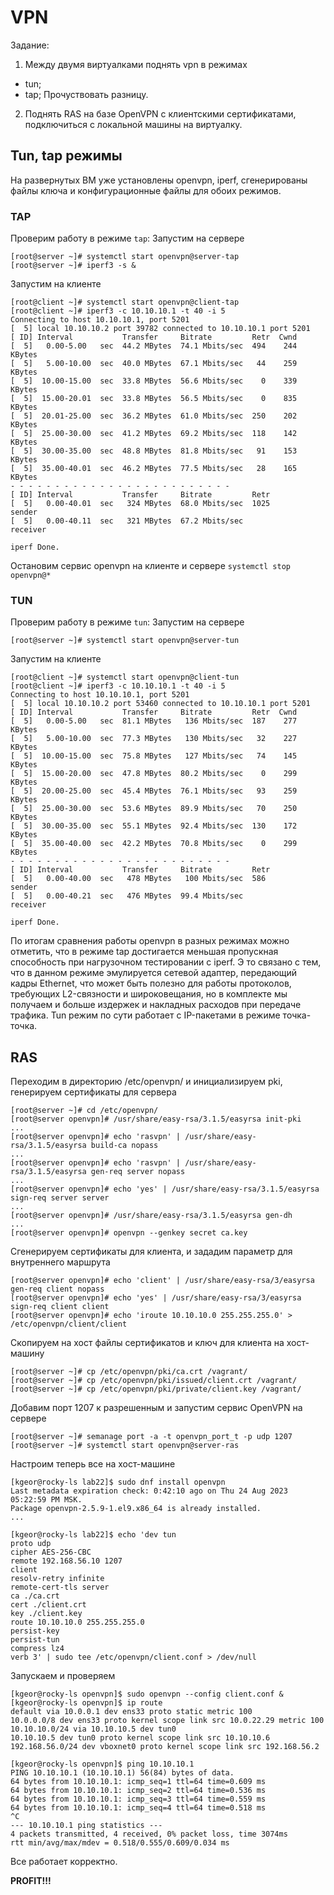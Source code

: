 # VPN
Задание:
1) Между двумя виртуалками поднять vpn в режимах
- tun;
- tap;
Прочуствовать разницу.
2) Поднять RAS на базе OpenVPN с клиентскими сертификатами, подключиться с локальной машины на виртуалку.
## Tun, tap режимы
На развернутых ВМ уже установлены openvpn, iperf, сгенерированы файлы ключа и конфигурационные файлы для обоих режимов.
### TAP
Проверим работу в режиме `tap`:
Запустим на сервере
```
[root@server ~]# systemctl start openvpn@server-tap
[root@server ~]# iperf3 -s &
```
Запустим на клиенте
```
[root@client ~]# systemctl start openvpn@client-tap
[root@client ~]# iperf3 -c 10.10.10.1 -t 40 -i 5
Connecting to host 10.10.10.1, port 5201
[  5] local 10.10.10.2 port 39782 connected to 10.10.10.1 port 5201
[ ID] Interval           Transfer     Bitrate         Retr  Cwnd
[  5]   0.00-5.00   sec  44.2 MBytes  74.1 Mbits/sec  494    244 KBytes
[  5]   5.00-10.00  sec  40.0 MBytes  67.1 Mbits/sec   44    259 KBytes
[  5]  10.00-15.00  sec  33.8 MBytes  56.6 Mbits/sec    0    339 KBytes
[  5]  15.00-20.01  sec  33.8 MBytes  56.5 Mbits/sec    0    835 KBytes
[  5]  20.01-25.00  sec  36.2 MBytes  61.0 Mbits/sec  250    202 KBytes
[  5]  25.00-30.00  sec  41.2 MBytes  69.2 Mbits/sec  118    142 KBytes
[  5]  30.00-35.00  sec  48.8 MBytes  81.8 Mbits/sec   91    153 KBytes
[  5]  35.00-40.01  sec  46.2 MBytes  77.5 Mbits/sec   28    165 KBytes
- - - - - - - - - - - - - - - - - - - - - - - - -
[ ID] Interval           Transfer     Bitrate         Retr
[  5]   0.00-40.01  sec   324 MBytes  68.0 Mbits/sec  1025             sender
[  5]   0.00-40.11  sec   321 MBytes  67.2 Mbits/sec                  receiver

iperf Done.
```
Остановим сервис openvpn на клиенте и сервере `systemctl stop openvpn@*`
### TUN
Проверим работу в режиме `tun`:
Запустим на сервере
```
[root@server ~]# systemctl start openvpn@server-tun
```
Запустим на клиенте
```
[root@client ~]# systemctl start openvpn@client-tun
[root@client ~]# iperf3 -c 10.10.10.1 -t 40 -i 5
Connecting to host 10.10.10.1, port 5201
[  5] local 10.10.10.2 port 53460 connected to 10.10.10.1 port 5201
[ ID] Interval           Transfer     Bitrate         Retr  Cwnd
[  5]   0.00-5.00   sec  81.1 MBytes   136 Mbits/sec  187    277 KBytes
[  5]   5.00-10.00  sec  77.3 MBytes   130 Mbits/sec   32    227 KBytes
[  5]  10.00-15.00  sec  75.8 MBytes   127 Mbits/sec   74    145 KBytes
[  5]  15.00-20.00  sec  47.8 MBytes  80.2 Mbits/sec    0    299 KBytes
[  5]  20.00-25.00  sec  45.4 MBytes  76.1 Mbits/sec   93    259 KBytes
[  5]  25.00-30.00  sec  53.6 MBytes  89.9 Mbits/sec   70    250 KBytes
[  5]  30.00-35.00  sec  55.1 MBytes  92.4 Mbits/sec  130    172 KBytes
[  5]  35.00-40.00  sec  42.2 MBytes  70.8 Mbits/sec    0    299 KBytes
- - - - - - - - - - - - - - - - - - - - - - - - -
[ ID] Interval           Transfer     Bitrate         Retr
[  5]   0.00-40.00  sec   478 MBytes   100 Mbits/sec  586             sender
[  5]   0.00-40.21  sec   476 MBytes  99.4 Mbits/sec                  receiver

iperf Done.
```

По итогам сравнения работы openvpn в разных режимах можно отметить, что в режиме tap достигается меньшая пропускная способность при нагрузочном тестировании с iperf. Э то связано с тем, что в данном режиме эмулируется  сетевой адаптер, передающий кадры Ethernet, что может быть полезно для работы протоколов, требующих L2-связности и широковещания, но в комплекте мы получаем и больше издержек и накладных расходов при передаче трафика. Tun режим по сути работает с IP-пакетами в режиме точка-точка.

## RAS
Переходим в директорию /etc/openvpn/ и инициализируем pki, генерируем сертификаты для сервера
```
[root@server ~]# cd /etc/openvpn/
[root@server openvpn]# /usr/share/easy-rsa/3.1.5/easyrsa init-pki
...
[root@server openvpn]# echo 'rasvpn' | /usr/share/easy-rsa/3.1.5/easyrsa build-ca nopass
...
[root@server openvpn]# echo 'rasvpn' | /usr/share/easy-rsa/3.1.5/easyrsa gen-req server nopass
...
[root@server openvpn]# echo 'yes' | /usr/share/easy-rsa/3.1.5/easyrsa sign-req server server
...
[root@server openvpn]# /usr/share/easy-rsa/3.1.5/easyrsa gen-dh
...
[root@server openvpn]# openvpn --genkey secret ca.key
```
Сгенерируем сертификаты для клиента, и зададим параметр для внутреннего маршрута
```
[root@server openvpn]# echo 'client' | /usr/share/easy-rsa/3/easyrsa gen-req client nopass
[root@server openvpn]# echo 'yes' | /usr/share/easy-rsa/3/easyrsa sign-req client client
[root@server openvpn]# echo 'iroute 10.10.10.0 255.255.255.0' > /etc/openvpn/client/client
```
Скопируем на хост файлы сертификатов и ключ для клиента на хост-машину
```
[root@server ~]# cp /etc/openvpn/pki/ca.crt /vagrant/
[root@server ~]# cp /etc/openvpn/pki/issued/client.crt /vagrant/
[root@server ~]# cp /etc/openvpn/pki/private/client.key /vagrant/
```
Добавим порт 1207 к разрешенным и запустим сервис OpenVPN на сервере 
```
[root@server ~]# semanage port -a -t openvpn_port_t -p udp 1207
[root@server ~]# systemctl start openvpn@server-ras
```
Настроим теперь все на хост-машине
```
[kgeor@rocky-ls lab22]$ sudo dnf install openvpn
Last metadata expiration check: 0:42:10 ago on Thu 24 Aug 2023 05:22:59 PM MSK.
Package openvpn-2.5.9-1.el9.x86_64 is already installed.
...

[kgeor@rocky-ls lab22]$ echo 'dev tun
proto udp
cipher AES-256-CBC
remote 192.168.56.10 1207
client
resolv-retry infinite
remote-cert-tls server
ca ./ca.crt
cert ./client.crt
key ./client.key
route 10.10.10.0 255.255.255.0
persist-key
persist-tun
compress lz4
verb 3' | sudo tee /etc/openvpn/client.conf > /dev/null
```
Запускаем и проверяем
```
[kgeor@rocky-ls openvpn]$ sudo openvpn --config client.conf &
[kgeor@rocky-ls openvpn]$ ip route
default via 10.0.0.1 dev ens33 proto static metric 100
10.0.0.0/8 dev ens33 proto kernel scope link src 10.0.22.29 metric 100
10.10.10.0/24 via 10.10.10.5 dev tun0
10.10.10.5 dev tun0 proto kernel scope link src 10.10.10.6
192.168.56.0/24 dev vboxnet0 proto kernel scope link src 192.168.56.2

[kgeor@rocky-ls openvpn]$ ping 10.10.10.1
PING 10.10.10.1 (10.10.10.1) 56(84) bytes of data.
64 bytes from 10.10.10.1: icmp_seq=1 ttl=64 time=0.609 ms
64 bytes from 10.10.10.1: icmp_seq=2 ttl=64 time=0.536 ms
64 bytes from 10.10.10.1: icmp_seq=3 ttl=64 time=0.559 ms
64 bytes from 10.10.10.1: icmp_seq=4 ttl=64 time=0.518 ms
^C
--- 10.10.10.1 ping statistics ---
4 packets transmitted, 4 received, 0% packet loss, time 3074ms
rtt min/avg/max/mdev = 0.518/0.555/0.609/0.034 ms
```
Все работает корректно.

**PROFIT!!!**
